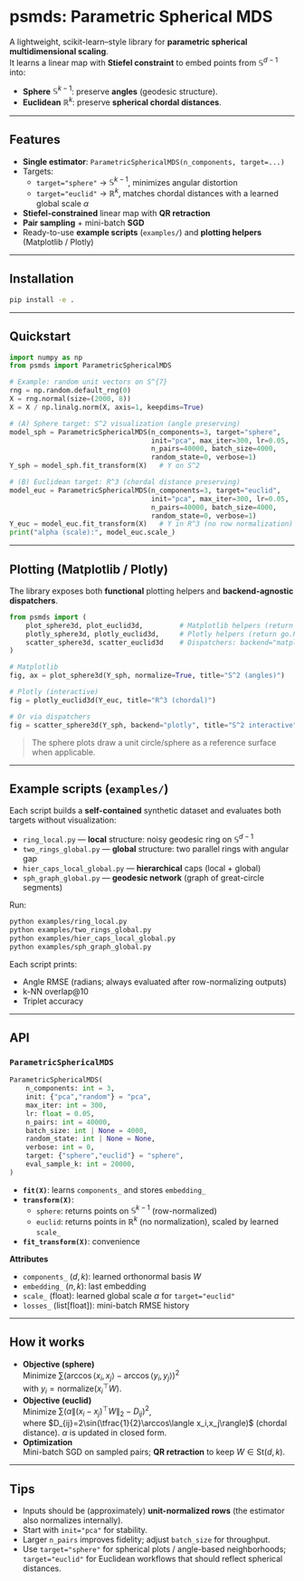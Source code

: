 # psmds: Parametric Spherical MDS

A lightweight, scikit-learn–style library for **parametric spherical multidimensional scaling**.  
It learns a linear map with **Stiefel constraint** to embed points from $\mathbb{S}^{d-1}$ into:

- **Sphere** $\mathbb{S}^{k-1}$: preserve **angles** (geodesic structure).
- **Euclidean** $\mathbb{R}^k$: preserve **spherical chordal distances**.

---

## Features

- **Single estimator**: `ParametricSphericalMDS(n_components, target=...)`
- Targets:
  - `target="sphere"` → $\mathbb{S}^{k-1}$, minimizes angular distortion
  - `target="euclid"` → $\mathbb{R}^k$, matches chordal distances with a learned global scale $\alpha$
- **Stiefel-constrained** linear map with **QR retraction**
- **Pair sampling** + mini-batch **SGD**
- Ready-to-use **example scripts** (`examples/`) and **plotting helpers** (Matplotlib / Plotly)

---

## Installation

~~~bash
pip install -e .
~~~

---

## Quickstart

~~~python
import numpy as np
from psmds import ParametricSphericalMDS

# Example: random unit vectors on S^{7}
rng = np.random.default_rng(0)
X = rng.normal(size=(2000, 8))
X = X / np.linalg.norm(X, axis=1, keepdims=True)

# (A) Sphere target: S^2 visualization (angle preserving)
model_sph = ParametricSphericalMDS(n_components=3, target="sphere",
                                   init="pca", max_iter=300, lr=0.05,
                                   n_pairs=40000, batch_size=4000,
                                   random_state=0, verbose=1)
Y_sph = model_sph.fit_transform(X)   # Y on S^2

# (B) Euclidean target: R^3 (chordal distance preserving)
model_euc = ParametricSphericalMDS(n_components=3, target="euclid",
                                   init="pca", max_iter=300, lr=0.05,
                                   n_pairs=40000, batch_size=4000,
                                   random_state=0, verbose=1)
Y_euc = model_euc.fit_transform(X)   # Y in R^3 (no row normalization)
print("alpha (scale):", model_euc.scale_)
~~~

---

## Plotting (Matplotlib / Plotly)

The library exposes both **functional** plotting helpers and **backend-agnostic dispatchers**.

~~~python
from psmds import (
    plot_sphere3d, plot_euclid3d,         # Matplotlib helpers (return fig, ax)
    plotly_sphere3d, plotly_euclid3d,     # Plotly helpers (return go.Figure)
    scatter_sphere3d, scatter_euclid3d    # Dispatchers: backend="matplotlib"|"plotly"
)

# Matplotlib
fig, ax = plot_sphere3d(Y_sph, normalize=True, title="S^2 (angles)")

# Plotly (interactive)
fig = plotly_euclid3d(Y_euc, title="R^3 (chordal)")

# Or via dispatchers
fig = scatter_sphere3d(Y_sph, backend="plotly", title="S^2 interactive")
~~~

> The sphere plots draw a unit circle/sphere as a reference surface when applicable.

---

## Example scripts (`examples/`)

Each script builds a **self-contained** synthetic dataset and evaluates both targets without visualization:

- `ring_local.py` — **local** structure: noisy geodesic ring on $\mathbb{S}^{d-1}$
- `two_rings_global.py` — **global** structure: two parallel rings with angular gap
- `hier_caps_local_global.py` — **hierarchical** caps (local + global)
- `sph_graph_global.py` — **geodesic network** (graph of great-circle segments)

Run:

~~~bash
python examples/ring_local.py
python examples/two_rings_global.py
python examples/hier_caps_local_global.py
python examples/sph_graph_global.py
~~~

Each script prints:
- Angle RMSE (radians; always evaluated after row-normalizing outputs)
- k-NN overlap@10
- Triplet accuracy

---

## API

### `ParametricSphericalMDS`

~~~python
ParametricSphericalMDS(
    n_components: int = 3,
    init: {"pca","random"} = "pca",
    max_iter: int = 300,
    lr: float = 0.05,
    n_pairs: int = 40000,
    batch_size: int | None = 4000,
    random_state: int | None = None,
    verbose: int = 0,
    target: {"sphere","euclid"} = "sphere",
    eval_sample_k: int = 20000,
)
~~~

- **`fit(X)`**: learns `components_` and stores `embedding_`
- **`transform(X)`**:
  - `sphere`: returns points on $\mathbb{S}^{k-1}$ (row-normalized)
  - `euclid`: returns points in $\mathbb{R}^k$ (no normalization), scaled by learned `scale_`
- **`fit_transform(X)`**: convenience

**Attributes**
- `components_` $(d,k)$: learned orthonormal basis $W$
- `embedding_` $(n,k)$: last embedding
- `scale_` (float): learned global scale $\alpha$ for `target="euclid"`
- `losses_` (list[float]): mini-batch RMSE history

---

## How it works

- **Objective (sphere)**  
  Minimize $\sum ( \arccos\langle x_i,x_j\rangle - \arccos\langle y_i,y_j\rangle )^2$  
  with $y_i=\mathrm{normalize}(x_i^\top W)$.
- **Objective (euclid)**  
  Minimize $\sum (\alpha\| (x_i-x_j)^\top W \|_2 - D_{ij})^2$,  
  where $D_{ij}=2\sin(\tfrac{1}{2}\arccos\langle x_i,x_j\rangle)$ (chordal distance). $\alpha$ is updated in closed form.
- **Optimization**  
  Mini-batch SGD on sampled pairs; **QR retraction** to keep $W\in\mathrm{St}(d,k)$.

---

## Tips

- Inputs should be (approximately) **unit-normalized rows** (the estimator also normalizes internally).
- Start with `init="pca"` for stability.
- Larger `n_pairs` improves fidelity; adjust `batch_size` for throughput.
- Use `target="sphere"` for spherical plots / angle-based neighborhoods;  
  `target="euclid"` for Euclidean workflows that should reflect spherical distances.
